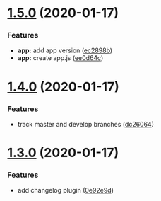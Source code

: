 # [1.5.0](https://github.com/nutbreaker/fantastic-waffle/compare/v1.4.0...v1.5.0) (2020-01-17)


### Features

* **app:** add app version ([ec2898b](https://github.com/nutbreaker/fantastic-waffle/commit/ec2898b97e165df7dfd69de48f2af0a6c7c05b60))
* **app:** create app.js ([ee0d64c](https://github.com/nutbreaker/fantastic-waffle/commit/ee0d64c1ccdf43a3cbd03074be37b1b125beadd0))

# [1.4.0](https://github.com/nutbreaker/fantastic-waffle/compare/v1.3.0...v1.4.0) (2020-01-17)


### Features

* track master and develop branches ([dc26064](https://github.com/nutbreaker/fantastic-waffle/commit/dc260648551e960d178684e662d7da4b4205acda))

# [1.3.0](https://github.com/nutbreaker/fantastic-waffle/compare/v1.2.0...v1.3.0) (2020-01-17)


### Features

* add changelog plugin ([0e92e9d](https://github.com/nutbreaker/fantastic-waffle/commit/0e92e9d978cb1f2db1a6fe414413f0340c22ff59))
